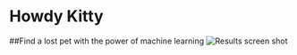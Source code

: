 # Howdy Kitty
##Find a lost pet with the power of machine learning
![Results screen
shot](https://github.com/jaybutera/petConnect/blob/master/screenshot.png)
